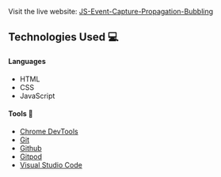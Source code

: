 Visit the live website: [JS-Event-Capture-Propagation-Bubbling](https://sebastian-torres-matrix.github.io/JS-Event-Capture-Propagation-Bubbling/)

## Technologies Used :computer: 

#### Languages
* HTML
* CSS 
* JavaScript 

#### Tools :wrench:
* [Chrome DevTools](https://developers.google.com/web/tools/chrome-devtools) 
* [Git](https://git-scm.com/) 
* [Github](https://github.com/) 
* [Gitpod](https://www.gitpod.io/) 
* [Visual Studio Code](https://code.visualstudio.com/)
